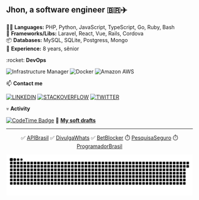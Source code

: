 ## Jhon, a software engineer 🇧🇷✈️

👨‍💻  <strong>Languages:</strong> PHP, Python, JavaScript, TypeScript, Go, Ruby, Bash <br />
🧰  <strong>Frameworks/Libs:</strong> Laravel, React, Vue, Rails, Cordova <br />
📦  <strong>Databases:</strong> MySQL, SQLite, Postgress, Mongo<br />
👴  <strong>Experience:</strong> 8 years, sênior<br />

<p> :rocket: <strong>DevOps </strong></p>

![Infrastructure Manager](https://img.shields.io/badge/Hosting%20Manager-8A2BE2?style=flat-square&logoColor=white)
![Docker](https://img.shields.io/badge/Docker-2CA5E0?style=flat-square&logo=docker&logoColor=white)
![Amazon AWS](https://img.shields.io/badge/Amazon_AWS-FF9900?style=flat-square&logo=amazonaws&logoColor=white)

<p> 📫 <strong>Contact me</strong></p>

[![LINKEDIN](https://img.shields.io/badge/Linkedin-0072b1?style=flat-square&&logo=linkedin&logoColor=white)](https://www.linkedin.com/in/jhowbhz/)
[![STACKOVERFLOW](https://img.shields.io/badge/Stackoverflow-F47F24?style=flat-square&&logo=stackoverflow&logoColor=white)](https://pt.stackoverflow.com/users/128217/jhowbhz)
[![TWITTER](https://img.shields.io/badge/Twitter-1DA1F2?style=flat-square&&logo=x&logoColor=white)](https://x.com/jhowbhz)

<p> 💀 <strong>Activity</strong></p>

[![CodeTime Badge](https://shields.jannchie.com/endpoint?style=social&color=222&url=https%3A%2F%2Fapi.codetime.dev%2Fv3%2Fusers%2Fshield%3Fuid%3D23147)](https://codetime.dev)
🔖 <a href="https://gist.github.com/jhowbhz" target="_blank"> <strong>My soft drafts</strong> </a> </p>

<hr />

<div align="center">
  
✅ [APIBrasil](https://github.com/apibrasil "Clique e acesse agora!") ✅ [DivulgaWhats](https://github.com/divulgawhats "Clique e acesse agora!") ✅ [BetBlocker](https://github.com/bet-blocker "Clique e acesse agora!") ⏱️ [PesquisaSeguro](https://pesquisaseguro.com.br "Projeto em andamento...") ⏱️ [ProgramadorBrasil](https://programadorbrasil.com.br "Projeto em andamento...")

![Snake animation](https://github.com/jhowbhz/jhowbhz/blob/master/github-user-contribution.svg)

</div>  

